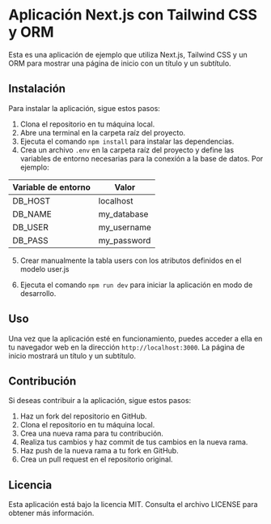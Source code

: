 # Aplicación Next.js con Tailwind CSS y ORM

Esta es una aplicación de ejemplo que utiliza Next.js, Tailwind CSS y un ORM para mostrar una página de inicio con un título y un subtítulo.

## Instalación

Para instalar la aplicación, sigue estos pasos:

1. Clona el repositorio en tu máquina local.
2. Abre una terminal en la carpeta raíz del proyecto.
3. Ejecuta el comando `npm install` para instalar las dependencias.
4. Crea un archivo `.env` en la carpeta raíz del proyecto y define las variables de entorno necesarias para la conexión a la base de datos. Por ejemplo:
<table>
  <thead>
    <tr>
      <th>Variable de entorno</th>
      <th>Valor</th>
    </tr>
  </thead>
  <tbody>
    <tr>
      <td>DB_HOST</td>
      <td>localhost</td>
    </tr>
    <tr>
      <td>DB_NAME</td>
      <td>my_database</td>
    </tr>
    <tr>
      <td>DB_USER</td>
      <td>my_username</td>
    </tr>
    <tr>
      <td>DB_PASS</td>
      <td>my_password</td>
    </tr>
  </tbody>
</table>

5. Crear manualmente la tabla users con los atributos definidos en el modelo user.js

6. Ejecuta el comando `npm run dev` para iniciar la aplicación en modo de desarrollo.

## Uso

Una vez que la aplicación esté en funcionamiento, puedes acceder a ella en tu navegador web en la dirección `http://localhost:3000`. La página de inicio mostrará un título y un subtítulo.

## Contribución

Si deseas contribuir a la aplicación, sigue estos pasos:

1. Haz un fork del repositorio en GitHub.
2. Clona el repositorio en tu máquina local.
3. Crea una nueva rama para tu contribución.
4. Realiza tus cambios y haz commit de tus cambios en la nueva rama.
5. Haz push de la nueva rama a tu fork en GitHub.
6. Crea un pull request en el repositorio original.

## Licencia

Esta aplicación está bajo la licencia MIT. Consulta el archivo LICENSE para obtener más información.